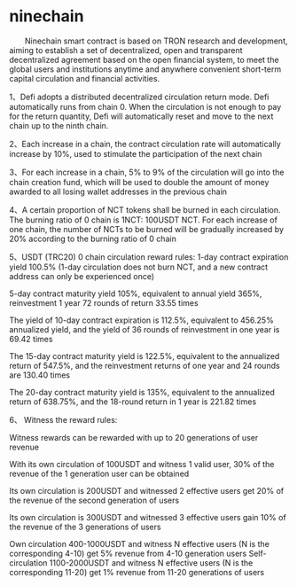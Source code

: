 # ninechain

  Ninechain smart contract is based on TRON research and development, aiming to establish a set of decentralized, open and transparent decentralized agreement based on the open financial system, to meet the global users and institutions anytime and anywhere convenient short-term capital circulation and financial activities.

1、Defi adopts a distributed decentralized circulation return mode. Defi automatically runs from chain 0. When the circulation is not enough to pay for the return quantity, Defi will automatically reset and move to the next chain up to the ninth chain.

2、Each increase in a chain, the contract circulation rate will automatically increase by 10%, used to stimulate the participation of the next chain

3、For each increase in a chain, 5% to 9% of the circulation will go into the chain creation fund, which will be used to double the amount of money awarded to all losing wallet addresses in the previous chain

4、A certain proportion of NCT tokens shall be burned in each circulation. The burning ratio of 0 chain is 1NCT: 100USDT NCT. For each increase of one chain, the number of NCTs to be burned will be gradually increased by 20% according to the burning ratio of 0 chain

5、USDT (TRC20) 0 chain circulation reward rules:
1-day contract expiration yield 100.5% (1-day circulation does not burn NCT, and a new contract address can only be experienced once)

5-day contract maturity yield 105%, equivalent to annual yield 365%, reinvestment 1 year 72 rounds of return 33.55 times

The yield of 10-day contract expiration is 112.5%, equivalent to 456.25% annualized yield, and the yield of 36 rounds of reinvestment in one year is 69.42 times

The 15-day contract maturity yield is 122.5%, equivalent to the annualized return of 547.5%, and the reinvestment returns of one year and 24 rounds are 130.40 times

The 20-day contract maturity yield is 135%, equivalent to the annualized return of 638.75%, and the 18-round return in 1 year is 221.82 times

6、 Witness the reward rules:

Witness rewards can be rewarded with up to 20 generations of user revenue

With its own circulation of 100USDT and witness 1 valid user, 30% of the revenue of the 1 generation user can be obtained

Its own circulation is 200USDT and witnessed 2 effective users get 20% of the revenue of the second generation of users

Its own circulation is 300USDT and witnessed 3 effective users gain 10% of the revenue of the 3 generations of users

Own circulation 400-1000USDT and witness N effective users (N is the corresponding 4-10) get 5% revenue from 4-10 generation users
Self-circulation 1100-2000USDT and witness N effective users (N is the corresponding 11-20) get 1% revenue from 11-20 generations of users
